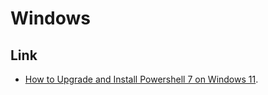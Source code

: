 # Windows

## Link

-  [How to Upgrade and Install Powershell 7 on Windows 11](https://www.youtube.com/watch?v=z4w0OYi5L4M).


